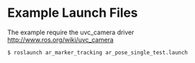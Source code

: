 Example Launch Files
====================
The example require the uvc_camera driver
http://www.ros.org/wiki/uvc_camera

```
$ roslaunch ar_marker_tracking ar_pose_single_test.launch
```
